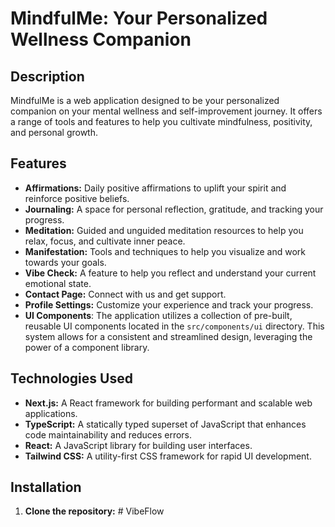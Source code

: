 # MindfulMe: Your Personalized Wellness Companion

## Description

MindfulMe is a web application designed to be your personalized companion on your mental wellness and self-improvement journey. It offers a range of tools and features to help you cultivate mindfulness, positivity, and personal growth.

## Features

- **Affirmations:** Daily positive affirmations to uplift your spirit and reinforce positive beliefs.
- **Journaling:** A space for personal reflection, gratitude, and tracking your progress.
- **Meditation:** Guided and unguided meditation resources to help you relax, focus, and cultivate inner peace.
- **Manifestation:** Tools and techniques to help you visualize and work towards your goals.
- **Vibe Check:** A feature to help you reflect and understand your current emotional state.
- **Contact Page:** Connect with us and get support.
- **Profile Settings:** Customize your experience and track your progress.
- **UI Components**: The application utilizes a collection of pre-built, reusable UI components located in the `src/components/ui` directory. This system allows for a consistent and streamlined design, leveraging the power of a component library.

## Technologies Used

- **Next.js:** A React framework for building performant and scalable web applications.
- **TypeScript:** A statically typed superset of JavaScript that enhances code maintainability and reduces errors.
- **React:** A JavaScript library for building user interfaces.
- **Tailwind CSS:** A utility-first CSS framework for rapid UI development.

## Installation

1.  **Clone the repository:**
#   V i b e F l o w  
 